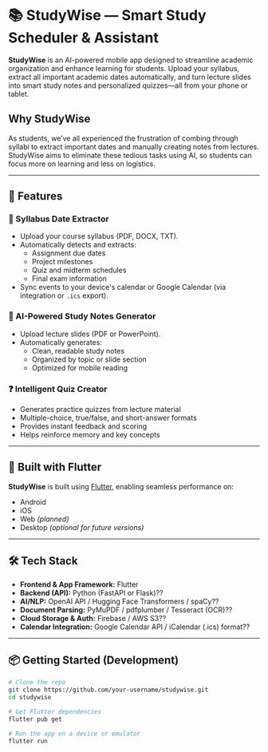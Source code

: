 # 📚 StudyWise — Smart Study Scheduler & Assistant

**StudyWise** is an AI-powered mobile app designed to streamline academic organization and enhance learning for students. Upload your syllabus, extract all important academic dates automatically, and turn lecture slides into smart study notes and personalized quizzes—all from your phone or tablet.


## Why StudyWise
As students, we’ve all experienced the frustration of combing through syllabi to extract important dates and manually creating notes from lectures. StudyWise aims to eliminate these tedious tasks using AI, so students can focus more on learning and less on logistics.

---

## 🚀 Features

### 📆 Syllabus Date Extractor
- Upload your course syllabus (PDF, DOCX, TXT).
- Automatically detects and extracts:
  - Assignment due dates  
  - Project milestones  
  - Quiz and midterm schedules  
  - Final exam information  
- Sync events to your device's calendar or Google Calendar (via integration or `.ics` export).

### 📝 AI-Powered Study Notes Generator
- Upload lecture slides (PDF or PowerPoint).
- Automatically generates:
  - Clean, readable study notes  
  - Organized by topic or slide section  
  - Optimized for mobile reading

### ❓ Intelligent Quiz Creator
- Generates practice quizzes from lecture material
- Multiple-choice, true/false, and short-answer formats
- Provides instant feedback and scoring
- Helps reinforce memory and key concepts

---

## 📱 Built with Flutter

**StudyWise** is built using [Flutter](https://flutter.dev), enabling seamless performance on:
- Android  
- iOS  
- Web *(planned)*  
- Desktop *(optional for future versions)*

---

## 🛠️ Tech Stack

- **Frontend & App Framework:** Flutter  
- **Backend (API):** Python (FastAPI or Flask)?? 
- **AI/NLP:** OpenAI API / Hugging Face Transformers / spaCy??  
- **Document Parsing:** PyMuPDF / pdfplumber / Tesseract (OCR)??  
- **Cloud Storage & Auth:** Firebase / AWS S3??  
- **Calendar Integration:** Google Calendar API / iCalendar (.ics) format??  

---

## 📦 Getting Started (Development)

```bash
# Clone the repo
git clone https://github.com/your-username/studywise.git
cd studywise

# Get Flutter dependencies
flutter pub get

# Run the app on a device or emulator
flutter run
